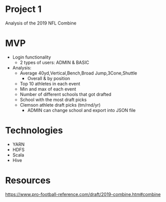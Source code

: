 # Project 1
Analysis of the 2019 NFL Combine
# MVP
- Login functionality
  - 2 types of users: ADMIN & BASIC
- Analysis:
  - Average 40yd,Vertical,Bench,Broad Jump,3Cone,Shuttle
    - Overall & by position
  - Top 10 athletes in each event
  - Min and max of each event
  - Number of different schools that got drafted
  - School with the most draft picks
  - Clemson athlete draft picks (tm/rnd/yr)
    - ADMIN can change school and export into JSON file
# Technologies
- YARN
- HDFS
- Scala
- Hive
# Resources
https://www.pro-football-reference.com/draft/2019-combine.htm#combine

